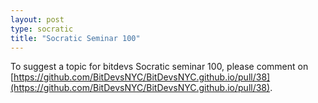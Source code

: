 ```yaml
---
layout: post
type: socratic
title: "Socratic Seminar 100"
---
```


To suggest a topic for bitdevs Socratic seminar 100, please comment on [https://github.com/BitDevsNYC/BitDevsNYC.github.io/pull/38](https://github.com/BitDevsNYC/BitDevsNYC.github.io/pull/38).
